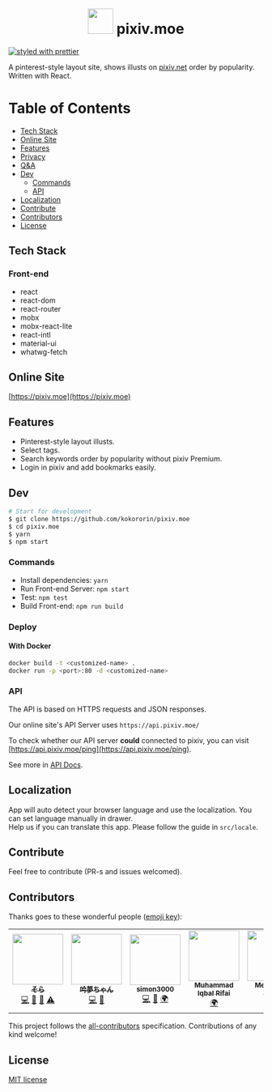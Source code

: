 <h1 align=center><img src="https://raw.githubusercontent.com/kokororin/pixiv.moe/master/src/images/favicon.png" width=50/> pixiv.moe</h1>

[![styled with prettier](https://img.shields.io/badge/styled_with-prettier-ff69b4.svg)](https://github.com/prettier/prettier)

A pinterest-style layout site, shows illusts on [pixiv.net](http://pixiv.net) order by popularity. Written with React.

Table of Contents
=================

  * [Tech Stack](#tech-stack)
  * [Online Site](#online-site)
  * [Features](#features)
  * [Privacy](#privacy)
  * [Q&amp;A](#qa)
  * [Dev](#dev)
     * [Commands](#commands)
     * [API](#api)
  * [Localization](#localization)
  * [Contribute](#contribute)
  * [Contributors](#contributors)
  * [License](#license)


## Tech Stack

### Front-end
* react
* react-dom
* react-router
* mobx
* mobx-react-lite
* react-intl
* material-ui
* whatwg-fetch

## Online Site
[https://pixiv.moe](https://pixiv.moe)

## Features

* Pinterest-style layout illusts.
* Select tags.
* Search keywords order by popularity without pixiv Premium.
* Login in pixiv and add bookmarks easily.

## Dev
```bash
# Start for development
$ git clone https://github.com/kokororin/pixiv.moe
$ cd pixiv.moe
$ yarn
$ npm start
```

### Commands
- Install dependencies: `yarn`
- Run Front-end Server: `npm start`
- Test: `npm test`
- Build Front-end: `npm run build`


### Deploy

#### With Docker

```bash
docker build -t <customized-name> .
docker run -p <port>:80 -d <customized-name>
```

### API

The API is based on HTTPS requests and JSON responses.

Our online site's API Server uses `https://api.pixiv.moe/`

To check whether our API server **could** connected to pixiv, you can visit [https://api.pixiv.moe/ping](https://api.pixiv.moe/ping).

See more in [API Docs](https://api.kotori.love/docs/#/pixiv).

## Localization

App will auto detect your browser language and use the localization. You can set language manually in drawer.  
Help us if you can translate this app. Please follow the guide in `src/locale`.

## Contribute

Feel free to contribute (PR-s and issues welcomed).  

## Contributors

Thanks goes to these wonderful people ([emoji key](https://github.com/kentcdodds/all-contributors#emoji-key)):

<!-- ALL-CONTRIBUTORS-LIST:START - Do not remove or modify this section -->
<!-- prettier-ignore-start -->
<!-- markdownlint-disable -->
<table>
  <tr>
    <td align="center"><a href="http://kokororin.github.io"><img src="https://avatars0.githubusercontent.com/u/10093992?v=4" width="100px;" alt=""/><br /><sub><b>そら</b></sub></a><br /><a href="https://github.com/kokororin/pixiv.moe/commits?author=kokororin" title="Code">💻</a> <a href="https://github.com/kokororin/pixiv.moe/commits?author=kokororin" title="Documentation">📖</a> <a href="#design-kokororin" title="Design">🎨</a> <a href="https://github.com/kokororin/pixiv.moe/commits?author=kokororin" title="Tests">⚠️</a></td>
    <td align="center"><a href="https://kirainmoe.com/"><img src="https://avatars0.githubusercontent.com/u/12712012?v=4" width="100px;" alt=""/><br /><sub><b>吟夢ちゃん</b></sub></a><br /><a href="https://github.com/kokororin/pixiv.moe/commits?author=kirainmoe" title="Code">💻</a> <a href="#ideas-kirainmoe" title="Ideas, Planning, & Feedback">🤔</a></td>
    <td align="center"><a href="https://github.com/simon300000"><img src="https://avatars1.githubusercontent.com/u/12656264?v=4" width="100px;" alt=""/><br /><sub><b>simon3000</b></sub></a><br /><a href="https://github.com/kokororin/pixiv.moe/commits?author=simon300000" title="Code">💻</a> <a href="#ideas-simon300000" title="Ideas, Planning, & Feedback">🤔</a> <a href="#translation-simon300000" title="Translation">🌍</a></td>
    <td align="center"><a href="https://blog.0wo.me"><img src="https://avatars0.githubusercontent.com/u/29944979?v=4" width="100px;" alt=""/><br /><sub><b>Muhammad Iqbal Rifai</b></sub></a><br /><a href="#translation-py7hon" title="Translation">🌍</a></td>
    <td align="center"><a href="https://github.com/Meodinger"><img src="https://avatars1.githubusercontent.com/u/54493746?v=4" width="100px;" alt=""/><br /><sub><b>Meodinger Wang</b></sub></a><br /><a href="#translation-Meodinger" title="Translation">🌍</a></td>
    <td align="center"><a href="https://github.com/kaozaza2"><img src="https://avatars1.githubusercontent.com/u/11665930?v=4" width="100px;" alt=""/><br /><sub><b>Kao</b></sub></a><br /><a href="#translation-kaozaza2" title="Translation">🌍</a></td>
  </tr>
</table>

<!-- markdownlint-enable -->
<!-- prettier-ignore-end -->
<!-- ALL-CONTRIBUTORS-LIST:END -->

This project follows the [all-contributors](https://github.com/kentcdodds/all-contributors) specification. Contributions of any kind welcome!

## License
[MIT license](http://opensource.org/licenses/mit-license.php)
